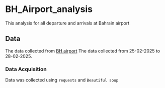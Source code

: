 # BH_Airport_analysis
This analysis for all departure and arrivals at Bahrain airport

## Data
The data collected from [BH airport](https://www.bahrainairport.bh/)
The data collected from 25-02-2025 to 28-02-2025.

### Data Acquisition
Data was collected using `requests` and `Beautiful soup`
